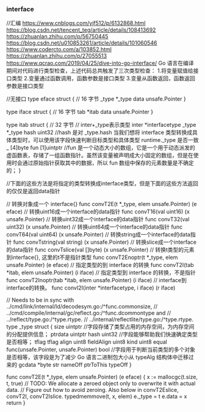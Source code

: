 ### interface

//汇编
https://www.cnblogs.com/yjf512/p/6132868.html
https://blog.csdn.net/tencent_teg/article/details/108413692
https://zhuanlan.zhihu.com/p/56750445
https://blog.csdn.net/u010853261/article/details/101060546
https://www.codercto.com/a/103852.html
https://zhuanlan.zhihu.com/p/27055513
https://www.qcrao.com/2019/04/25/dive-into-go-interface/
Go 语言在编译期间对代码进行类型检查，上述代码总共触发了三次类型检查：
1.将变量赋值给接口类型
2.变量通过函数调用，函数参数是接口类型
3.变量从函数返回，函数返回参数是接口类型

//无接口
type eface struct { // 16 字节
	_type *_type
	data  unsafe.Pointer
}

type iface struct { // 16 字节
	tab  *itab
	data unsafe.Pointer
}

type itab struct { // 32 字节
	// inter+_type表示类型
	inter *interfacetype
	_type *_type
	hash  uint32      //hash 是对 _type.hash 当我们想将 interface 类型转换成具体类型时，可以使用该字段快速判断目标类型和具体类型 runtime._type 是否一致
	_     [4]byte
	fun   [1]uintptr  //fun 是一个动态大小的数组，它是一个用于动态派发的虚函数表，存储了一组函数指针。虽然该变量被声明成大小固定的数组，但是在使用时会通过原始指针获取其中的数据，所以 fun 数组中保存的元素数量是不确定的；
}

//下面的这些方法是将指定的类型转换成interface类型，但是下面的这些方法返回的仅仅是返回data指针

// 转换对象成一个 interface{}
func convT2E(t *_type, elem unsafe.Pointer) (e eface)
// 转换uint16成一个interface的data指针
func convT16(val uint16) (x unsafe.Pointer)
// 转换uint32成一个interface的data指针
func convT32(val uint32) (x unsafe.Pointer)
// 转换uint64成一个interface的data指针
func convT64(val uint64) (x unsafe.Pointer)
// 转换string成一个interface的data指针
func convTstring(val string) (x unsafe.Pointer)
// 转换slice成一个interface的data指针
func convTslice(val []byte) (x unsafe.Pointer)
// 转换t类型的元素到interface{}, 这里的t不是指针类型
func convT2Enoptr(t *_type, elem unsafe.Pointer) (e eface)
// 指定类型的到 interface 的转换
func convT2I(tab *itab, elem unsafe.Pointer) (i iface)
// 指定类型到 interface 的转换，不是指针
func convT2Inoptr(tab *itab, elem unsafe.Pointer) (i iface)
// interface到interface的转换。
func convI2I(inter *interfacetype, i iface) (r iface)

// Needs to be in sync with ../cmd/link/internal/ld/decodesym.go:/^func.commonsize,
// ../cmd/compile/internal/gc/reflect.go:/^func.dcommontype and
// ../reflect/type.go:/^type.rtype.
// ../internal/reflectlite/type.go:/^type.rtype.
type _type struct {
	size       uintptr          //字段存储了类型占用的内存空间，为内存空间的分配提供信息；
	ptrdata    uintptr
	hash       uint32           //字段能够帮助我们快速确定类型是否相等；
	tflag      tflag
	align      uint8
	fieldAlign uint8
	kind       uint8
	equal      func(unsafe.Pointer, unsafe.Pointer) bool   //字段用于判断当前类型的多个对象是否相等，该字段是为了减少 Go 语言二进制包大小从 typeAlg 结构体中迁移过来的
	gcdata     *byte
	str        nameOff
	ptrToThis  typeOff
}

func convT2E(t *_type, elem unsafe.Pointer) (e eface) {
	x := mallocgc(t.size, t, true)
	// TODO: We allocate a zeroed object only to overwrite it with actual data.
	// Figure out how to avoid zeroing. Also below in convT2Eslice, convT2I, convT2Islice.
	typedmemmove(t, x, elem)
	e._type = t
	e.data = x
	return
}